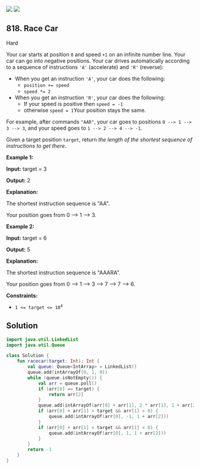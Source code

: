 [![](https://img.shields.io/github/stars/javadev/LeetCode-in-Kotlin?label=Stars&style=flat-square)](https://github.com/javadev/LeetCode-in-Kotlin)
[![](https://img.shields.io/github/forks/javadev/LeetCode-in-Kotlin?label=Fork%20me%20on%20GitHub%20&style=flat-square)](https://github.com/javadev/LeetCode-in-Kotlin/fork)

## 818\. Race Car

Hard

Your car starts at position `0` and speed `+1` on an infinite number line. Your car can go into negative positions. Your car drives automatically according to a sequence of instructions `'A'` (accelerate) and `'R'` (reverse):

*   When you get an instruction `'A'`, your car does the following:
    *   `position += speed`
    *   `speed *= 2`
*   When you get an instruction `'R'`, your car does the following:
    *   If your speed is positive then `speed = -1`
    *   otherwise `speed = 1`Your position stays the same.

For example, after commands `"AAR"`, your car goes to positions `0 --> 1 --> 3 --> 3`, and your speed goes to `1 --> 2 --> 4 --> -1`.

Given a target position `target`, return _the length of the shortest sequence of instructions to get there_.

**Example 1:**

**Input:** target = 3

**Output:** 2

**Explanation:**

The shortest instruction sequence is "AA".

Your position goes from 0 --> 1 --> 3.

**Example 2:**

**Input:** target = 6

**Output:** 5

**Explanation:**

The shortest instruction sequence is "AAARA".

Your position goes from 0 --> 1 --> 3 --> 7 --> 7 --> 6.

**Constraints:**

*   <code>1 <= target <= 10<sup>4</sup></code>

## Solution

```kotlin
import java.util.LinkedList
import java.util.Queue

class Solution {
    fun racecar(target: Int): Int {
        val queue: Queue<IntArray> = LinkedList()
        queue.add(intArrayOf(0, 1, 0))
        while (queue.isNotEmpty()) {
            val arr = queue.poll()
            if (arr[0] == target) {
                return arr[2]
            }
            queue.add(intArrayOf(arr[0] + arr[1], 2 * arr[1], 1 + arr[2]))
            if (arr[0] + arr[1] > target && arr[1] > 0) {
                queue.add(intArrayOf(arr[0], -1, 1 + arr[2]))
            }
            if (arr[0] + arr[1] < target && arr[1] < 0) {
                queue.add(intArrayOf(arr[0], 1, 1 + arr[2]))
            }
        }
        return -1
    }
}
```